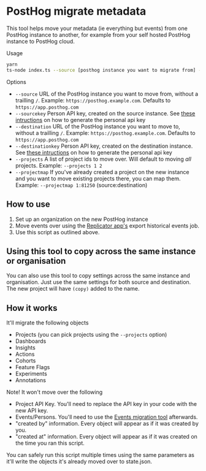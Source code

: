 # PostHog migrate metadata

This tool helps move your metadata (ie everything but events) from one PostHog instance to another, for example from your self hosted PostHog instance to PostHog cloud.

Usage
```bash
yarn
ts-node index.ts --source [posthog instance you want to migrate from] --sourcekey [personal api key for that instance] --destination [posthog instance you want to migrate to.] --destinationkey [personal api key for destination instance]
```

Options
- `--source` URL of the PostHog instance you want to move from, without a trailling `/`. Example: `https://posthog.example.com`. Defaults to `https://app.posthog.com`
- `--sourcekey` Person API key, created on the source instance. See [these intructions](https://posthog.com/docs/api#how-to-obtain-a-personal-api-key) on how to generate the personal api key
- `--destination` URL of the PostHog instance you want to move to, without a trailling `/`. Example: `https://posthog.example.com`. Defaults to `https://app.posthog.com`
- `--destinationkey` Person API key, created on the destination instance. See [these intructions](https://posthog.com/docs/api#how-to-obtain-a-personal-api-key) on how to generate the personal api key
- `--projects` A list of project ids to move over. Will default to moving _all_ projects. Example: `--projects 1 2`
- `--projectmap` If you've already created a project on the new instance and you want to move existing projects there, you can map them. Example: `--projectmap 1:81250` (source:destination)

## How to use

1. Set up an organization on the new PostHog instance
1. Move events over using the [Replicator app's](https://posthog.com/docs/apps/replicator) export historical events job. 
1. Use this script as outlined above.

## Using this tool to copy across the same instance or organisation

You can also use this tool to copy settings across the same instance and organisation. Just use the same settings for both source and destination. The new project will have `(copy)` added to the name.

## How it works

It'll migrate the following objects
- Projects (you can pick projects using the `--projects` option)
- Dashboards
- Insights
- Actions
- Cohorts
- Feature Flags
- Experiments
- Annotations

Note! It won't move over the following
- Project API Key. You'll need to replace the API key in your code with the new API key.
- Events/Persons. You'll need to use the [Events migration tool](https://github.com/PostHog/posthog-migration-tools) afterwards.
- "created by" information. Every object will appear as if it was created by you.
- "created at" information. Every object will appear as if it was created on the time you ran this script.

You can safely run this script multiple times using the same parameters as it'll write the objects it's already moved over to state.json.
